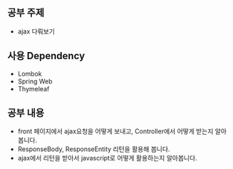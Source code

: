 ## 공부 주제
- ajax 다뤄보기 

## 사용 Dependency
- Lombok
- Spring Web
- Thymeleaf

## 공부 내용 
- front 페이지에서 ajax요청을 어떻게 보내고, Controller에서 어떻게 받는지 알아봅니다.
- ResponseBody, ResponseEntity 리턴을 활용해 봅니다. 
- ajax에서 리턴을 받아서 javascript로 어떻게 활용하는지 알아봅니다. 
